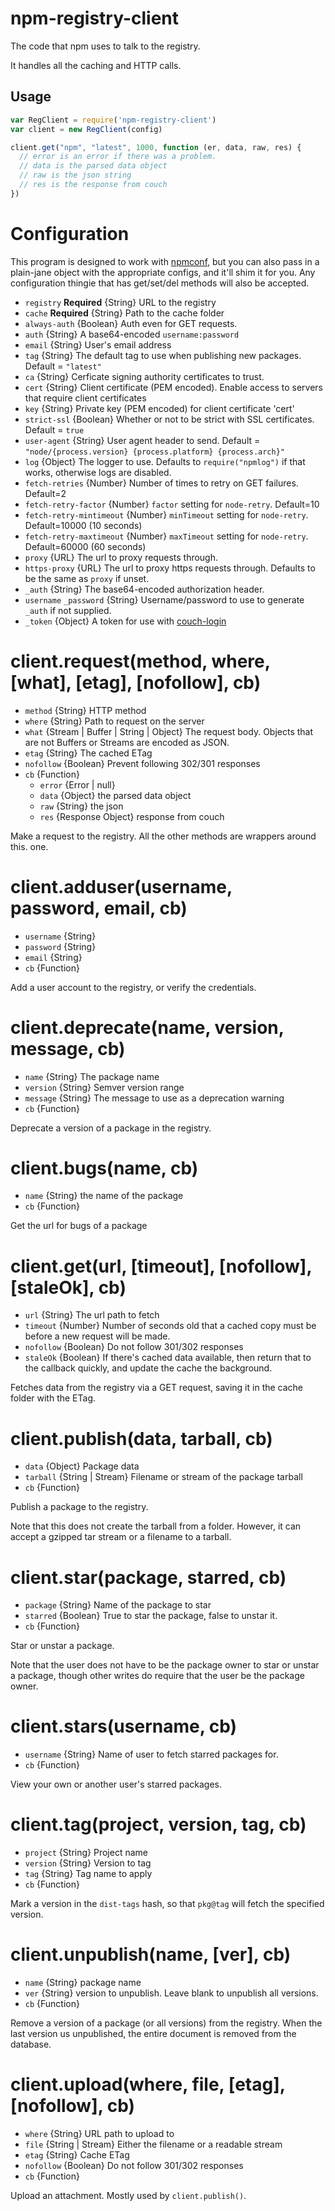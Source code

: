 # npm-registry-client

The code that npm uses to talk to the registry.

It handles all the caching and HTTP calls.

## Usage

```javascript
var RegClient = require('npm-registry-client')
var client = new RegClient(config)

client.get("npm", "latest", 1000, function (er, data, raw, res) {
  // error is an error if there was a problem.
  // data is the parsed data object
  // raw is the json string
  // res is the response from couch
})
```

# Configuration

This program is designed to work with
[npmconf](https://npmjs.org/package/npmconf), but you can also pass in
a plain-jane object with the appropriate configs, and it'll shim it
for you.  Any configuration thingie that has get/set/del methods will
also be accepted.

* `registry` **Required** {String} URL to the registry
* `cache` **Required** {String} Path to the cache folder
* `always-auth` {Boolean} Auth even for GET requests.
* `auth` {String} A base64-encoded `username:password`
* `email` {String} User's email address
* `tag` {String} The default tag to use when publishing new packages.
  Default = `"latest"`
* `ca` {String} Cerficate signing authority certificates to trust.
* `cert` {String} Client certificate (PEM encoded). Enable access
  to servers that require client certificates
* `key` {String} Private key (PEM encoded) for client certificate 'cert'
* `strict-ssl` {Boolean} Whether or not to be strict with SSL
  certificates.  Default = `true`
* `user-agent` {String} User agent header to send.  Default =
  `"node/{process.version} {process.platform} {process.arch}"`
* `log` {Object} The logger to use.  Defaults to `require("npmlog")` if
  that works, otherwise logs are disabled.
* `fetch-retries` {Number} Number of times to retry on GET failures.
  Default=2
* `fetch-retry-factor` {Number} `factor` setting for `node-retry`. Default=10
* `fetch-retry-mintimeout` {Number} `minTimeout` setting for `node-retry`.
  Default=10000 (10 seconds)
* `fetch-retry-maxtimeout` {Number} `maxTimeout` setting for `node-retry`.
  Default=60000 (60 seconds)
* `proxy` {URL} The url to proxy requests through.
* `https-proxy` {URL} The url to proxy https requests through.
  Defaults to be the same as `proxy` if unset.
* `_auth` {String} The base64-encoded authorization header.
* `username` `_password` {String} Username/password to use to generate
  `_auth` if not supplied.
* `_token` {Object} A token for use with
  [couch-login](https://npmjs.org/package/couch-login)

# client.request(method, where, [what], [etag], [nofollow], cb)

* `method` {String} HTTP method
* `where` {String} Path to request on the server
* `what` {Stream | Buffer | String | Object} The request body.  Objects
  that are not Buffers or Streams are encoded as JSON.
* `etag` {String} The cached ETag
* `nofollow` {Boolean} Prevent following 302/301 responses
* `cb` {Function}
  * `error` {Error | null}
  * `data` {Object} the parsed data object
  * `raw` {String} the json
  * `res` {Response Object} response from couch

Make a request to the registry.  All the other methods are wrappers
around this. one.

# client.adduser(username, password, email, cb)

* `username` {String}
* `password` {String}
* `email` {String}
* `cb` {Function}

Add a user account to the registry, or verify the credentials.

# client.deprecate(name, version, message, cb)

* `name` {String} The package name
* `version` {String} Semver version range
* `message` {String} The message to use as a deprecation warning
* `cb` {Function}

Deprecate a version of a package in the registry.

# client.bugs(name, cb)

* `name` {String} the name of the package
* `cb` {Function}

Get the url for bugs of a package

# client.get(url, [timeout], [nofollow], [staleOk], cb)

* `url` {String} The url path to fetch
* `timeout` {Number} Number of seconds old that a cached copy must be
  before a new request will be made.
* `nofollow` {Boolean} Do not follow 301/302 responses
* `staleOk` {Boolean} If there's cached data available, then return that
  to the callback quickly, and update the cache the background.

Fetches data from the registry via a GET request, saving it in
the cache folder with the ETag.

# client.publish(data, tarball, cb)

* `data` {Object} Package data
* `tarball` {String | Stream} Filename or stream of the package tarball
* `cb` {Function}

Publish a package to the registry.

Note that this does not create the tarball from a folder.  However, it
can accept a gzipped tar stream or a filename to a tarball.

# client.star(package, starred, cb)

* `package` {String} Name of the package to star
* `starred` {Boolean} True to star the package, false to unstar it.
* `cb` {Function}

Star or unstar a package.

Note that the user does not have to be the package owner to star or
unstar a package, though other writes do require that the user be the
package owner.

# client.stars(username, cb)

* `username` {String} Name of user to fetch starred packages for.
* `cb` {Function}

View your own or another user's starred packages.

# client.tag(project, version, tag, cb)

* `project` {String} Project name
* `version` {String} Version to tag
* `tag` {String} Tag name to apply
* `cb` {Function}

Mark a version in the `dist-tags` hash, so that `pkg@tag`
will fetch the specified version.

# client.unpublish(name, [ver], cb)

* `name` {String} package name
* `ver` {String} version to unpublish. Leave blank to unpublish all
  versions.
* `cb` {Function}

Remove a version of a package (or all versions) from the registry.  When
the last version us unpublished, the entire document is removed from the
database.

# client.upload(where, file, [etag], [nofollow], cb)

* `where` {String} URL path to upload to
* `file` {String | Stream} Either the filename or a readable stream
* `etag` {String} Cache ETag
* `nofollow` {Boolean} Do not follow 301/302 responses
* `cb` {Function}

Upload an attachment.  Mostly used by `client.publish()`.
